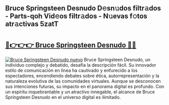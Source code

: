 ## Bruce Springsteen Desnudo D𝚎sn𝚞dos filtr𝚊dos - Parts-qoh Vid𝚎os filtr𝚊dos - N𝚞evas f𝚘tos atr𝚊ctivas 5zatT

# <h2><a href="http://mb7evw.tromn.icu/?c=Bruce+Springsteen+Desnudo">🔗👉👉👉 Bruce Springsteen Desnudo 🔗🔗</a></h2>

[![Bruce Springsteen Desnudo nuevo](https://i.imgur.com/pEAQMta.gif)](http://mb7evw.tromn.icu/?c=Bruce+Springsteen+Desnudo)
Bruce Springsteen Desnudo, un individuo complejo y debatido, desafía la descripción fácil. Su innovador estilo de comunicación en línea ha cautivado y enfurecido a los espectadores, encendiendo debates sobre ética, autorrepresentación y la naturaleza evolutiva de las comunidades virtuales. Aunque se desconocen sus intenciones futuras, su impacto en el panorama digital es profundo. Con un espíritu inquebrantable y un atractivo innegable, el alcance de Bruce Springsteen Desnudo en el universo digital es ilimitado.
